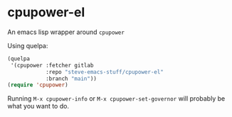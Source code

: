 # cpupower-el

An emacs lisp wrapper around `cpupower`

Using quelpa:
```lisp
(quelpa
 '(cpupower :fetcher gitlab
            :repo "steve-emacs-stuff/cpupower-el"
            :branch "main"))
(require 'cpupower)
```

Running `M-x cpupower-info` or `M-x cpupower-set-governor` will
probably be what you want to do.
